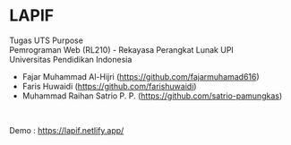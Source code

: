 # LAPIF
Tugas UTS Purpose
<br>
Pemrograman Web (RL210) - Rekayasa Perangkat Lunak UPI
<br>
Universitas Pendidikan Indonesia
<br>

- Fajar Muhammad Al-Hijri (https://github.com/fajarmuhamad616)
- Faris Huwaidi (https://github.com/farishuwaidi)
- Muhammad Raihan Satrio P. P. (https://github.com/satrio-pamungkas)

<br>

Demo : https://lapif.netlify.app/
